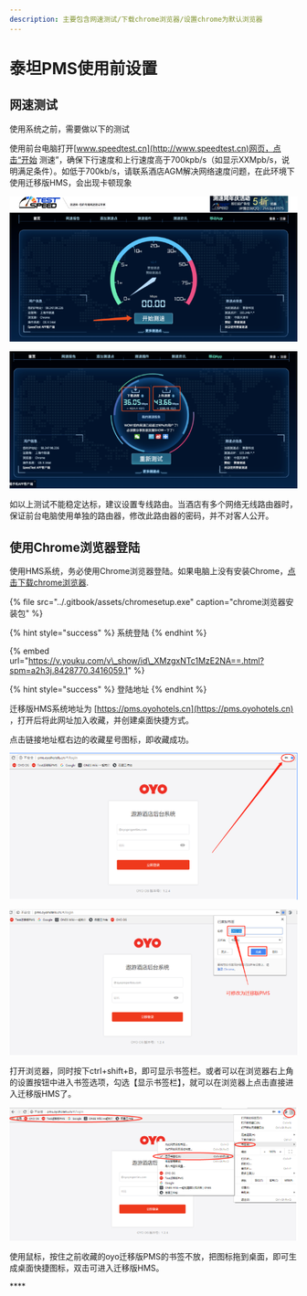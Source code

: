 ```yaml
---
description: 主要包含网速测试/下载chrome浏览器/设置chrome为默认浏览器
---
```


# 泰坦PMS使用前设置

## 网速测试

使用系统之前，需要做以下的测试

使用前台电脑打开[www.speedtest.cn](http://www.speedtest.cn)网页，点击“开始 测速”，确保下行速度和上行速度高于700kpb/s（如显示XXMpb/s，说明满足条件）。如低于700kb/s，请联系酒店AGM解决网络速度问题，在此环境下使用迁移版HMS，会出现卡顿现象

![&#x70B9;&#x51FB;&#x5F00;&#x59CB;&#x6D4B;&#x901F;&#x5F00;&#x59CB;&#x6D4B;&#x901F;](../.gitbook/assets/image%20%2812%29.png)

![&#x663E;&#x793A;&#x6D4B;&#x8BD5;&#x7ED3;&#x679C;&#xFF0C;&#x8D85;&#x8FC7;700kbp/s&#x5373;&#x5408;&#x683C;&#xFF0C;1Mb=1024Kb](../.gitbook/assets/image%20%2832%29.png)

如以上测试不能稳定达标，建议设置专线路由。当酒店有多个网络无线路由器时，保证前台电脑使用单独的路由器，修改此路由器的密码，并不对客人公开。

## 使用Chrome浏览器登陆

使用HMS系统，务必使用Chrome浏览器登陆。如果电脑上没有安装Chrome，[点击下载chrome浏览器](http://www.chromeliulanqi.com/).

{% file src="../.gitbook/assets/chromesetup.exe" caption="chrome浏览器安装包" %}

{% hint style="success" %}
系统登陆
{% endhint %}

{% embed url="https://v.youku.com/v\_show/id\_XMzgxNTc1MzE2NA==.html?spm=a2h3j.8428770.3416059.1" %}

 

{% hint style="success" %}
登陆地址
{% endhint %}

迁移版HMS系统地址为 [https://pms.oyohotels.cn](https://pms.oyohotels.cn) ，打开后将此网址加入收藏，并创建桌面快捷方式。

点击链接地址框右边的收藏星号图标，即收藏成功。

![&#x6DFB;&#x52A0;&#x6CF0;&#x5766;&#x7CFB;&#x7EDF;&#x4E3A;&#x6536;&#x85CF;](../.gitbook/assets/image%20%2842%29.png)

![&#x70B9;&#x51FB;&#x5B8C;&#x6210;&#x6536;&#x85CF;&#x6CF0;&#x5766;](../.gitbook/assets/image%20%2820%29.png)

打开浏览器，同时按下ctrl+shift+B，即可显示书签栏。或者可以在浏览器右上角的设置按钮中进入书签选项，勾选【显示书签栏】，就可以在浏览器上点击直接进入迁移版HMS了。

![&#x663E;&#x793A;&#x4E66;&#x7B7E;&#x680F;](../.gitbook/assets/image%20%281%29.png)

使用鼠标，按住之前收藏的oyo迁移版PMS的书签不放，把图标拖到桌面，即可生成桌面快捷图标，双击可进入迁移版HMS。

\*\*\*\*

